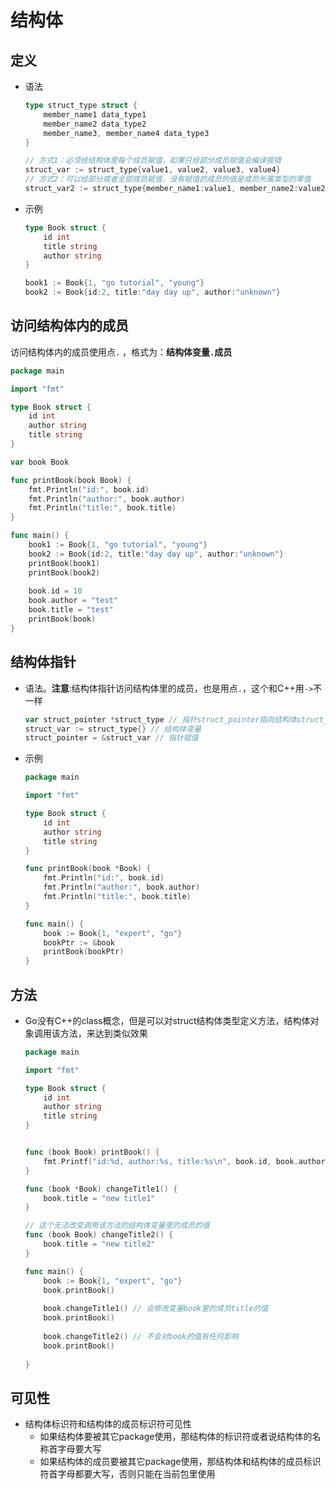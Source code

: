 # 结构体

## 定义

* 语法

  ```go
  type struct_type struct {
      member_name1 data_type1
      member_name2 data_type2
      member_name3, member_name4 data_type3
  }
  
  // 方式1：必须给结构体里每个成员赋值，如果只给部分成员赋值会编译报错
  struct_var := struct_type{value1, value2, value3, value4}
  // 方式2：可以给部分或者全部成员赋值，没有赋值的成员的值是成员所属类型的零值
  struct_var2 := struct_type{member_name1:value1, member_name2:value2}
  ```

  

* 示例

  ```go
  type Book struct {
      id int
      title string
      author string
  }
  
  book1 := Book{1, "go tutorial", "young"}
  book2 := Book{id:2, title:"day day up", author:"unknown"}
  ```

  

## 访问结构体内的成员

访问结构体内的成员使用点`.`   ，格式为：**结构体变量`.`成员**

```go
package main

import "fmt"

type Book struct {
    id int
    author string
    title string
}

var book Book

func printBook(book Book) {
    fmt.Println("id:", book.id)
    fmt.Println("author:", book.author)
    fmt.Println("title:", book.title)
}

func main() {
    book1 := Book{1, "go tutorial", "young"}
    book2 := Book{id:2, title:"day day up", author:"unknown"}
    printBook(book1)
    printBook(book2)
    
    book.id = 10
    book.author = "test"
    book.title = "test"
    printBook(book)
}
```



## 结构体指针

* 语法。**注意**:结构体指针访问结构体里的成员，也是用点`.`，这个和C++用`->`不一样

  ```go
  var struct_pointer *struct_type // 指针struct_pointer指向结构体struct_type
  struct_var := struct_type{} // 结构体变量
  struct_pointer = &struct_var // 指针赋值
  ```

  

* 示例

  ```go
  package main
  
  import "fmt"
  
  type Book struct {
      id int
      author string
      title string
  }
  
  func printBook(book *Book) {
      fmt.Println("id:", book.id)
      fmt.Println("author:", book.author)
      fmt.Println("title:", book.title)
  }
  
  func main() {
      book := Book{1, "expert", "go"}
      bookPtr := &book
      printBook(bookPtr)
  }
  ```

  

## 方法

* Go没有C++的class概念，但是可以对struct结构体类型定义方法，结构体对象调用该方法，来达到类似效果

  ```go
  package main
  
  import "fmt"
  
  type Book struct {
      id int
      author string
      title string
  }
  
  
  func (book Book) printBook() {
      fmt.Printf("id:%d, author:%s, title:%s\n", book.id, book.author, book.title)
  }
  
  func (book *Book) changeTitle1() {
      book.title = "new title1"
  }
  
  // 这个无法改变调用该方法的结构体变量里的成员的值
  func (book Book) changeTitle2() {
      book.title = "new title2"
  }
  
  func main() {
      book := Book{1, "expert", "go"}
      book.printBook()
      
      book.changeTitle1() // 会修改变量book里的成员title的值
      book.printBook()
      
      book.changeTitle2() // 不会对book的值有任何影响
      book.printBook()
      
  }
  ```


## 可见性

* 结构体标识符和结构体的成员标识符可见性
  * 如果结构体要被其它package使用，那结构体的标识符或者说结构体的名称首字母要大写
  * 如果结构体的成员要被其它package使用，那结构体和结构体的成员标识符首字母都要大写，否则只能在当前包里使用